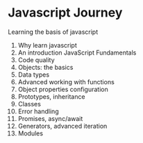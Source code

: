 # Javascript Journey
Learning the basis of javascript
1. Why learn javascript
2. An introduction JavaScript Fundamentals
3. Code quality
4. Objects: the basics
5. Data types
6. Advanced working with functions
7. Object properties configuration
8. Prototypes, inheritance
9. Classes
10. Error handling
11. Promises, async/await
12. Generators, advanced iteration
13. Modules

